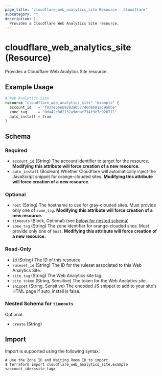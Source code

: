 ```yaml
---
page_title: "cloudflare_web_analytics_site Resource - Cloudflare"
subcategory: ""
description: |-
  Provides a Cloudflare Web Analytics Site resource.
---
```


# cloudflare_web_analytics_site (Resource)

Provides a Cloudflare Web Analytics Site resource.

## Example Usage

```terraform
# Web Analytics Site
resource "cloudflare_web_analytics_site" "example" {
  account_id   = "f037e56e89293a057740de681ac9abbe"
  zone_tag     = "0da42c8d2132a9ddaf714f9e7c920711"
  auto_install = true
}
```
<!-- schema generated by tfplugindocs -->
## Schema

### Required

- `account_id` (String) The account identifier to target for the resource. **Modifying this attribute will force creation of a new resource.**
- `auto_install` (Boolean) Whether Cloudflare will automatically inject the JavaScript snippet for orange-clouded sites. **Modifying this attribute will force creation of a new resource.**

### Optional

- `host` (String) The hostname to use for gray-clouded sites. Must provide only one of `zone_tag`. **Modifying this attribute will force creation of a new resource.**
- `timeouts` (Block, Optional) (see [below for nested schema](#nestedblock--timeouts))
- `zone_tag` (String) The zone identifier for orange-clouded sites. Must provide only one of `host`. **Modifying this attribute will force creation of a new resource.**

### Read-Only

- `id` (String) The ID of this resource.
- `ruleset_id` (String) The ID for the ruleset associated to this Web Analytics Site.
- `site_tag` (String) The Web Analytics site tag.
- `site_token` (String, Sensitive) The token for the Web Analytics site.
- `snippet` (String, Sensitive) The encoded JS snippet to add to your site's HTML page if auto_install is false.

<a id="nestedblock--timeouts"></a>
### Nested Schema for `timeouts`

Optional:

- `create` (String)

## Import

Import is supported using the following syntax:

```shell
# Use the Zone ID and Waiting Room ID to import.
$ terraform import cloudflare_web_analytics_site.example <account_id>/<site_tag>
```
